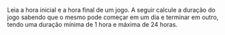 Leia a hora inicial e a hora final de um jogo. A seguir calcule a duração do jogo sabendo que o mesmo pode começar em um dia e terminar em outro, tendo uma duração mínima de 1 hora e máxima de 24 horas.